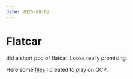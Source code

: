 ```yaml
---
date: 2025-08-02
---
```


# Flatcar

did a short poc of flatcar. Looks really promising.

Here some [files](https://github.com/scaliir/poc/tree/main/flatcar) I created to play on GCP.
